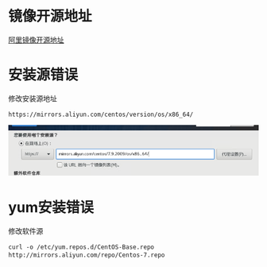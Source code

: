 # 镜像开源地址

[阿里镜像开源地址](https://mirrors.aliyun.com/centos)

# 安装源错误

修改安装源地址

```
https://mirrors.aliyun.com/centos/version/os/x86_64/
```

![安装源修改](images/CentOS/1746273532568.png)

# yum安装错误

修改软件源

```
curl -o /etc/yum.repos.d/CentOS-Base.repo http://mirrors.aliyun.com/repo/Centos-7.repo
```

